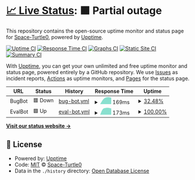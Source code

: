 # [📈 Live Status](https://Space-Turtle0.github.io/SS-Hosting): <!--live status--> **🟧 Partial outage**

This repository contains the open-source uptime monitor and status page for [Space-Turtle0](https://Space-Turtle0.github.io/SS-Hosting), powered by [Upptime](https://github.com/upptime/upptime).

[![Uptime CI](https://github.com/Space-Turtle0/SS-Hosting/workflows/Uptime%20CI/badge.svg)](https://github.com/upptime/upptime/actions?query=workflow%3A%22Uptime+CI%22)
[![Response Time CI](https://github.com/Space-Turtle0/SS-Hosting/workflows/Response%20Time%20CI/badge.svg)](https://github.com/upptime/upptime/actions?query=workflow%3A%22Response+Time+CI%22)
[![Graphs CI](https://github.com/Space-Turtle0/SS-Hosting/workflows/Graphs%20CI/badge.svg)](https://github.com/upptime/upptime/actions?query=workflow%3A%22Graphs+CI%22)
[![Static Site CI](https://github.com/Space-Turtle0/SS-Hosting/workflows/Static%20Site%20CI/badge.svg)](https://github.com/upptime/upptime/actions?query=workflow%3A%22Static+Site+CI%22)
[![Summary CI](https://github.com/Space-Turtle0/SS-Hosting/workflows/Summary%20CI/badge.svg)](https://github.com/upptime/upptime/actions?query=workflow%3A%22Summary+CI%22)

With [Upptime](https://upptime.js.org), you can get your own unlimited and free uptime monitor and status page, powered entirely by a GitHub repository. We use [Issues](https://github.com/Space-Turtle0/SS-Hosting/issues) as incident reports, [Actions](https://github.com/Space-Turtle0/SS-Hosting/actions) as uptime monitors, and [Pages](https://Space-Turtle0.github.io/SS-Hosting) for the status page.

<!--start: status pages-->
<!-- This summary is generated by Upptime (https://github.com/upptime/upptime) -->
<!-- Do not edit this manually, your changes will be overwritten -->
<!-- prettier-ignore -->
| URL | Status | History | Response Time | Uptime |
| --- | ------ | ------- | ------------- | ------ |
| <img alt="" src="https://st2.depositphotos.com/5266903/11380/v/950/depositphotos_113809396-stock-illustration-system-setup-flat-rounded-vector.jpg" height="13"> BugBot | 🟥 Down | [bug-bot.yml](https://github.com/Space-Turtle0/SS-Hosting/commits/HEAD/history/bug-bot.yml) | <details><summary><img alt="Response time graph" src="./graphs/bug-bot/response-time-week.png" height="20"> 169ms</summary><br><a href="https://Space-Turtle0.github.io/SS-Hosting/history/bug-bot"><img alt="Response time 169" src="https://img.shields.io/endpoint?url=https%3A%2F%2Fraw.githubusercontent.com%2FSpace-Turtle0%2FSS-Hosting%2FHEAD%2Fapi%2Fbug-bot%2Fresponse-time.json"></a><br><a href="https://Space-Turtle0.github.io/SS-Hosting/history/bug-bot"><img alt="24-hour response time 0" src="https://img.shields.io/endpoint?url=https%3A%2F%2Fraw.githubusercontent.com%2FSpace-Turtle0%2FSS-Hosting%2FHEAD%2Fapi%2Fbug-bot%2Fresponse-time-day.json"></a><br><a href="https://Space-Turtle0.github.io/SS-Hosting/history/bug-bot"><img alt="7-day response time 169" src="https://img.shields.io/endpoint?url=https%3A%2F%2Fraw.githubusercontent.com%2FSpace-Turtle0%2FSS-Hosting%2FHEAD%2Fapi%2Fbug-bot%2Fresponse-time-week.json"></a><br><a href="https://Space-Turtle0.github.io/SS-Hosting/history/bug-bot"><img alt="30-day response time 169" src="https://img.shields.io/endpoint?url=https%3A%2F%2Fraw.githubusercontent.com%2FSpace-Turtle0%2FSS-Hosting%2FHEAD%2Fapi%2Fbug-bot%2Fresponse-time-month.json"></a><br><a href="https://Space-Turtle0.github.io/SS-Hosting/history/bug-bot"><img alt="1-year response time 169" src="https://img.shields.io/endpoint?url=https%3A%2F%2Fraw.githubusercontent.com%2FSpace-Turtle0%2FSS-Hosting%2FHEAD%2Fapi%2Fbug-bot%2Fresponse-time-year.json"></a></details> | <details><summary><a href="https://Space-Turtle0.github.io/SS-Hosting/history/bug-bot">32.48%</a></summary><a href="https://Space-Turtle0.github.io/SS-Hosting/history/bug-bot"><img alt="All-time uptime 32.48%" src="https://img.shields.io/endpoint?url=https%3A%2F%2Fraw.githubusercontent.com%2FSpace-Turtle0%2FSS-Hosting%2FHEAD%2Fapi%2Fbug-bot%2Fuptime.json"></a><br><a href="https://Space-Turtle0.github.io/SS-Hosting/history/bug-bot"><img alt="24-hour uptime 0.00%" src="https://img.shields.io/endpoint?url=https%3A%2F%2Fraw.githubusercontent.com%2FSpace-Turtle0%2FSS-Hosting%2FHEAD%2Fapi%2Fbug-bot%2Fuptime-day.json"></a><br><a href="https://Space-Turtle0.github.io/SS-Hosting/history/bug-bot"><img alt="7-day uptime 32.48%" src="https://img.shields.io/endpoint?url=https%3A%2F%2Fraw.githubusercontent.com%2FSpace-Turtle0%2FSS-Hosting%2FHEAD%2Fapi%2Fbug-bot%2Fuptime-week.json"></a><br><a href="https://Space-Turtle0.github.io/SS-Hosting/history/bug-bot"><img alt="30-day uptime 32.48%" src="https://img.shields.io/endpoint?url=https%3A%2F%2Fraw.githubusercontent.com%2FSpace-Turtle0%2FSS-Hosting%2FHEAD%2Fapi%2Fbug-bot%2Fuptime-month.json"></a><br><a href="https://Space-Turtle0.github.io/SS-Hosting/history/bug-bot"><img alt="1-year uptime 32.48%" src="https://img.shields.io/endpoint?url=https%3A%2F%2Fraw.githubusercontent.com%2FSpace-Turtle0%2FSS-Hosting%2FHEAD%2Fapi%2Fbug-bot%2Fuptime-year.json"></a></details>
| <img alt="" src="https://community.infoblox.com/t5/image/serverpage/image-id/2195iA290BF7E3BA6064D/image-size/large/is-moderation-mode/true?v=1.0&px=999" height="13"> EvalBot | 🟩 Up | [eval-bot.yml](https://github.com/Space-Turtle0/SS-Hosting/commits/HEAD/history/eval-bot.yml) | <details><summary><img alt="Response time graph" src="./graphs/eval-bot/response-time-week.png" height="20"> 173ms</summary><br><a href="https://Space-Turtle0.github.io/SS-Hosting/history/eval-bot"><img alt="Response time 173" src="https://img.shields.io/endpoint?url=https%3A%2F%2Fraw.githubusercontent.com%2FSpace-Turtle0%2FSS-Hosting%2FHEAD%2Fapi%2Feval-bot%2Fresponse-time.json"></a><br><a href="https://Space-Turtle0.github.io/SS-Hosting/history/eval-bot"><img alt="24-hour response time 168" src="https://img.shields.io/endpoint?url=https%3A%2F%2Fraw.githubusercontent.com%2FSpace-Turtle0%2FSS-Hosting%2FHEAD%2Fapi%2Feval-bot%2Fresponse-time-day.json"></a><br><a href="https://Space-Turtle0.github.io/SS-Hosting/history/eval-bot"><img alt="7-day response time 173" src="https://img.shields.io/endpoint?url=https%3A%2F%2Fraw.githubusercontent.com%2FSpace-Turtle0%2FSS-Hosting%2FHEAD%2Fapi%2Feval-bot%2Fresponse-time-week.json"></a><br><a href="https://Space-Turtle0.github.io/SS-Hosting/history/eval-bot"><img alt="30-day response time 173" src="https://img.shields.io/endpoint?url=https%3A%2F%2Fraw.githubusercontent.com%2FSpace-Turtle0%2FSS-Hosting%2FHEAD%2Fapi%2Feval-bot%2Fresponse-time-month.json"></a><br><a href="https://Space-Turtle0.github.io/SS-Hosting/history/eval-bot"><img alt="1-year response time 173" src="https://img.shields.io/endpoint?url=https%3A%2F%2Fraw.githubusercontent.com%2FSpace-Turtle0%2FSS-Hosting%2FHEAD%2Fapi%2Feval-bot%2Fresponse-time-year.json"></a></details> | <details><summary><a href="https://Space-Turtle0.github.io/SS-Hosting/history/eval-bot">100.00%</a></summary><a href="https://Space-Turtle0.github.io/SS-Hosting/history/eval-bot"><img alt="All-time uptime 100.00%" src="https://img.shields.io/endpoint?url=https%3A%2F%2Fraw.githubusercontent.com%2FSpace-Turtle0%2FSS-Hosting%2FHEAD%2Fapi%2Feval-bot%2Fuptime.json"></a><br><a href="https://Space-Turtle0.github.io/SS-Hosting/history/eval-bot"><img alt="24-hour uptime 100.00%" src="https://img.shields.io/endpoint?url=https%3A%2F%2Fraw.githubusercontent.com%2FSpace-Turtle0%2FSS-Hosting%2FHEAD%2Fapi%2Feval-bot%2Fuptime-day.json"></a><br><a href="https://Space-Turtle0.github.io/SS-Hosting/history/eval-bot"><img alt="7-day uptime 100.00%" src="https://img.shields.io/endpoint?url=https%3A%2F%2Fraw.githubusercontent.com%2FSpace-Turtle0%2FSS-Hosting%2FHEAD%2Fapi%2Feval-bot%2Fuptime-week.json"></a><br><a href="https://Space-Turtle0.github.io/SS-Hosting/history/eval-bot"><img alt="30-day uptime 100.00%" src="https://img.shields.io/endpoint?url=https%3A%2F%2Fraw.githubusercontent.com%2FSpace-Turtle0%2FSS-Hosting%2FHEAD%2Fapi%2Feval-bot%2Fuptime-month.json"></a><br><a href="https://Space-Turtle0.github.io/SS-Hosting/history/eval-bot"><img alt="1-year uptime 100.00%" src="https://img.shields.io/endpoint?url=https%3A%2F%2Fraw.githubusercontent.com%2FSpace-Turtle0%2FSS-Hosting%2FHEAD%2Fapi%2Feval-bot%2Fuptime-year.json"></a></details>

<!--end: status pages-->

[**Visit our status website →**](https://Space-Turtle0.github.io/SS-Hosting)

## 📄 License

- Powered by: [Upptime](https://github.com/upptime/upptime)
- Code: [MIT](./LICENSE) © [Space-Turtle0](https://Space-Turtle0.github.io/SS-Hosting)
- Data in the `./history` directory: [Open Database License](https://opendatacommons.org/licenses/odbl/1-0/)

